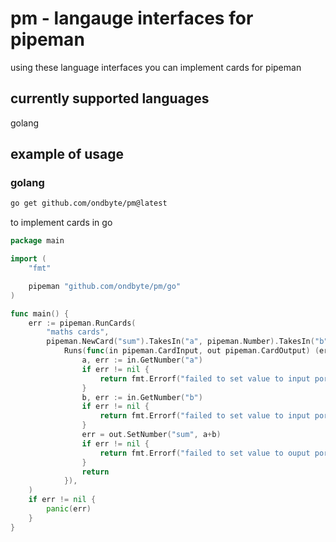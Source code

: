 # pm - langauge interfaces for pipeman
using these language interfaces you can implement cards for pipeman

## currently supported languages
golang

## example of usage
### golang
```sh
go get github.com/ondbyte/pm@latest
```
to implement cards in go
```go
package main

import (
	"fmt"

	pipeman "github.com/ondbyte/pm/go"
)

func main() {
	err := pipeman.RunCards(
		"maths cards",
		pipeman.NewCard("sum").TakesIn("a", pipeman.Number).TakesIn("b", pipeman.Number).SpitsOut("sum", pipeman.Number).
			Runs(func(in pipeman.CardInput, out pipeman.CardOutput) (err error) {
				a, err := in.GetNumber("a")
				if err != nil {
					return fmt.Errorf("failed to set value to input port 'a'")
				}
				b, err := in.GetNumber("b")
				if err != nil {
					return fmt.Errorf("failed to set value to input port 'b'")
				}
				err = out.SetNumber("sum", a+b)
				if err != nil {
					return fmt.Errorf("failed to set value to ouput port 'sum'")
				}
				return
			}),
	)
	if err != nil {
		panic(err)
	}
}

```